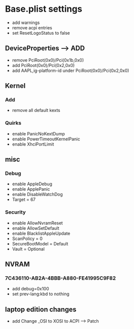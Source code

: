 # Base.plist settings
- add warnings
- remove acpi entries
- set ResetLogoStatus to false
## DeviceProperties --> ADD
- remove PciRoot(0x0)/Pci(0x1b,0x0)
- add PciRoot(0x0)/Pci(0x2,0x0)
- add AAPL,ig-platform-id under PciRoot(0x0)/Pci(0x2,0x0)
## Kernel
### Add
- remove all default kexts
### Quirks
- enable PanicNoKextDump
- enable PowerTimeoutKernelPanic
- enable XhciPortLimit
## misc
### Debug
- enable AppleDebug
- enable ApplePanic
- enable DisableWatchDog
- Target = 67
### Security
- enable AllowNvramReset
- enable AllowSetDefault
- enable BlacklistAppleUpdate
- ScanPolicy = 0
- SecureBootModel = Default
- Vault = Optional
## NVRAM
### 7C436110-AB2A-4BBB-A880-FE41995C9F82
- add debug=0x100
- set prev-lang:kbd to nothing

## laptop edition changes
- add Change _OSI to XOSI to ACPI --> Patch
